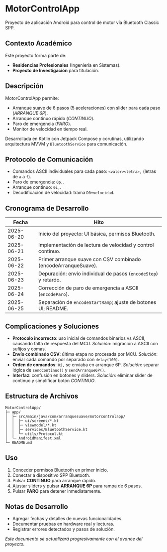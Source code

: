 # MotorControlApp

Proyecto de aplicación Android para control de motor vía Bluetooth Classic SPP.

## Contexto Académico
Este proyecto forma parte de:
- **Residencias Profesionales** (Ingeniería en Sistemas).
- **Proyecto de Investigación** para titulación.

## Descripción
MotorControlApp permite:
- Arranque suave de 6 pasos (5 aceleraciones) con slider para cada paso (_ARRANQUE 6P_).
- Arranque continuo rápido (_CONTINUO_).
- Paro de emergencia (_PARO_).
- Monitor de velocidad en tiempo real.

Desarrollada en Kotlin con Jetpack Compose y corutinas, utilizando arquitectura MVVM y `BluetoothService` para comunicación.

## Protocolo de Comunicación
- Comandos ASCII individuales para cada paso: `<valor><letra>,` (letras de `a` a `f`).
- Paro de emergencia: `0p,`.
- Arranque continuo: `0i,`.
- Decodificación de velocidad: trama `D0+velocidad`.

## Cronograma de Desarrollo
| Fecha       | Hito                                                       |
|-------------|------------------------------------------------------------|
| 2025-06-20  | Inicio del proyecto: UI básica, permisos Bluetooth.        |
| 2025-06-21  | Implementación de lectura de velocidad y control continuo. |
| 2025-06-22  | Primer arranque suave con CSV combinado (encodeArranqueSuave). |
| 2025-06-23  | Depuración: envío individual de pasos (`encodeStep`) y retardo. |
| 2025-06-24  | Corrección de paro de emergencia a ASCII (`encodeParo`).   |
| 2025-06-25  | Separación de `encodeStartRamp`; ajuste de botones UI; README.

## Complicaciones y Soluciones
- **Protocolo incorrecto**: uso inicial de comandos binarios vs ASCII, causando falta de respuesta del MCU. _Solución_: migración a ASCII con sufijos y comas.
- **Envío combinado CSV**: última etapa no procesada por MCU. _Solución_: enviar cada comando por separado con `delay(100)`.
- **Orden de comandos**: `0i,` se enviaba en arranque 6P. _Solución_: separar lógica de `sendContinuo()` y `sendArranque6P()`.
- **Interfaz**: confusión en botones y sliders. _Solución_: eliminar slider de continuo y simplificar botón _CONTINUO_.

## Estructura de Archivos
```
MotorControlApp/
├─ app/
│  ├─ src/main/java/com/arranquesuave/motorcontrolapp/
│  │  ├─ ui/screens/*.kt
│  │  ├─ viewmodel/*.kt
│  │  ├─ services/BluetoothService.kt
│  │  └─ utils/Protocol.kt
│  └─ AndroidManifest.xml
└─ README.md
```

## Uso
1. Conceder permisos Bluetooth en primer inicio.
2. Conectar a dispositivo SPP Bluetooth.
3. Pulsar **CONTINUO** para arranque rápido.
4. Ajustar sliders y pulsar **ARRANQUE 6P** para rampa de 6 pasos.
5. Pulsar **PARO** para detener inmediatamente.

## Notas de Desarrollo
- Agregar fechas y detalles de nuevas funcionalidades.
- Documentar pruebas en hardware real y lecturas.
- Registrar errores detectados y pasos de solución.

*Este documento se actualizará progresivamente con el avance del proyecto.*

